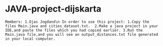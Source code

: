 # JAVA-project-dijskarta


`Members:
1.Ojas Jogdand\n
In order to use this project:
1.Copy the files Main.java and cities_dataset.txt. 
2.Make a java project in your IDE,and paste the files which you had copied earlier.
3.Run the Main.java file,and you will see an output_distances.txt file generated in your local computer.`
